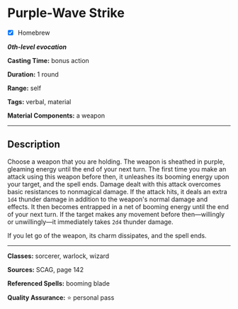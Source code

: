 # Purple-Wave Strike

- [x] Homebrew

***0th-level evocation***

**Casting Time:** bonus action

**Duration:** 1 round

**Range:** self

**Tags:** verbal, material

**Material Components:** a weapon

---

## Description
Choose a weapon that you are holding.
The weapon is sheathed in purple, gleaming energy until the end of your next turn.
The first time you make an attack using this weapon before then, it unleashes its booming energy upon your target, and the spell ends.
Damage dealt with this attack overcomes basic resistances to nonmagical damage.
If the attack hits, it deals an extra `1d4` thunder damage in addition to the weapon's normal damage and effects.
It then becomes entrapped in a net of booming energy until the end of your next turn.
If the target makes any movement before then&mdash;willingly or unwillingly&mdash;it immediately takes `2d4` thunder damage.

If you let go of the weapon, its charm dissipates, and the spell ends.

---

**Classes:** sorcerer, warlock, wizard

**Sources:** SCAG, page 142

**Referenced Spells:** booming blade

**Quality Assurance:** :star: personal pass
